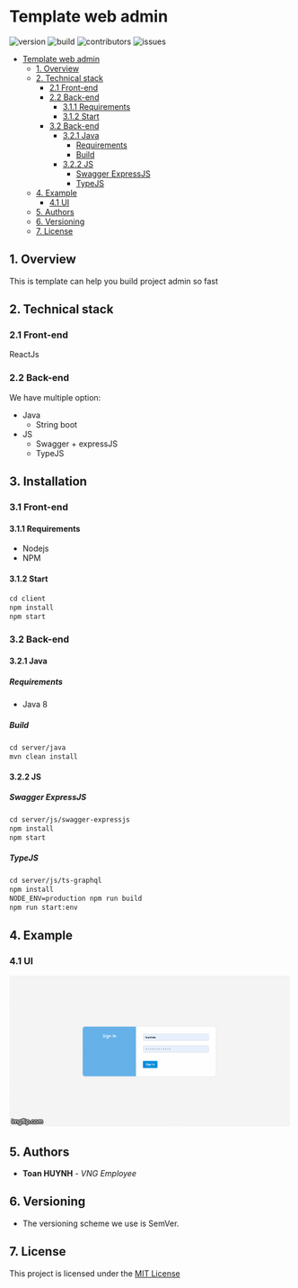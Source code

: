 Template web admin
=== 
![version](https://img.shields.io/badge/version-v0.1.0-blue)  ![build](https://img.shields.io/badge/build-passing-brightgreen) ![contributors](https://img.shields.io/badge/contributors-1-orange) ![issues](https://img.shields.io/badge/issues-0-red)

- [Template web admin](#template-web-admin)
  - [1. Overview](#1-overview)
  - [2. Technical stack](#2-technical-stack)
    - [2.1 Front-end](#21-front-end)
    - [2.2 Back-end](#22-back-end)
      - [3.1.1 Requirements](#311-requirements)
      - [3.1.2 Start](#312-start)
    - [3.2 Back-end](#32-back-end)
      - [3.2.1 Java](#321-java)
        - [Requirements](#requirements)
        - [Build](#build)
      - [3.2.2 JS](#322-js)
        - [Swagger ExpressJS](#swagger-expressjs)
        - [TypeJS](#typejs)
  - [4. Example](#4-example)
    - [4.1 UI](#41-ui)
  - [5. Authors](#5-authors)
  - [6. Versioning](#6-versioning)
  - [7. License](#7-license)
## 1. Overview

This is template can help you build project admin so fast

## 2. Technical stack

### 2.1 Front-end

ReactJs

### 2.2 Back-end

 We have multiple option:
 - Java
    - String boot
 - JS
    - Swagger + expressJS
    - TypeJS
 ## 3. Installation
 
 ### 3.1 Front-end

#### 3.1.1 Requirements

- Nodejs
- NPM

#### 3.1.2 Start

```shell
cd client
npm install
npm start
```

### 3.2 Back-end

#### 3.2.1 Java

##### Requirements

- Java 8


##### Build

```shell
cd server/java
mvn clean install
```

#### 3.2.2 JS

##### Swagger ExpressJS

```shell
cd server/js/swagger-expressjs
npm install
npm start
```

##### TypeJS

```shell
cd server/js/ts-graphql
npm install
NODE_ENV=production npm run build 
npm run start:env
```

## 4. Example

### 4.1 UI 

<img src="./images/template.gif">

## 5. Authors

* **Toan HUYNH** - *VNG Employee*

## 6. Versioning

- The versioning scheme we use is SemVer.


## 7. License

This project is licensed under the [MIT License](./LICENSE.md)